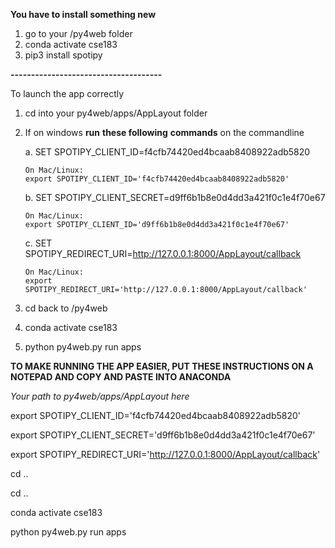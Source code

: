 **You have to install something new**
1. go to your /py4web folder
2. conda activate cse183
3. pip3 install spotipy 

**-------------------------------------**

To launch the app correctly 
1. cd into your py4web/apps/AppLayout folder
2. If on windows **run** **these following** **commands** on the commandline 

    a. SET SPOTIPY_CLIENT_ID=f4cfb74420ed4bcaab8408922adb5820 
    
       On Mac/Linux:
       export SPOTIPY_CLIENT_ID='f4cfb74420ed4bcaab8408922adb5820'
    
    b. SET SPOTIPY_CLIENT_SECRET=d9ff6b1b8e0d4dd3a421f0c1e4f70e67
    
       On Mac/Linux:
       export SPOTIPY_CLIENT_ID='d9ff6b1b8e0d4dd3a421f0c1e4f70e67'
       
    c. SET SPOTIPY_REDIRECT_URI=http://127.0.0.1:8000/AppLayout/callback
    
       On Mac/Linux:
       export SPOTIPY_REDIRECT_URI='http://127.0.0.1:8000/AppLayout/callback'
    
3. cd back to /py4web
4. conda activate cse183
5. python py4web.py run apps


**TO MAKE RUNNING THE APP EASIER, PUT THESE INSTRUCTIONS ON A NOTEPAD AND COPY AND PASTE INTO ANACONDA**

_Your path to py4web/apps/AppLayout here_

export SPOTIPY_CLIENT_ID='f4cfb74420ed4bcaab8408922adb5820'

export SPOTIPY_CLIENT_SECRET='d9ff6b1b8e0d4dd3a421f0c1e4f70e67'

export SPOTIPY_REDIRECT_URI='http://127.0.0.1:8000/AppLayout/callback'

cd ..

cd ..

conda activate cse183

python py4web.py run apps

